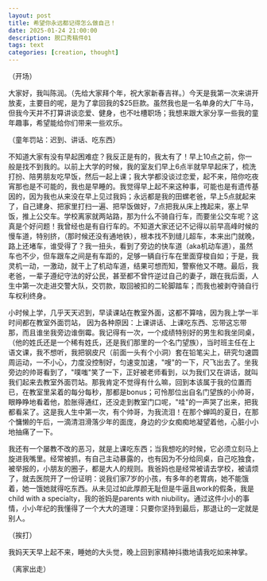 ```yaml
---
layout: post
title: 希望你永远都记得怎么做自己！
date: 2025-01-24 21:00:00
description: 脱口秀稿件01
tags: text
categories: [creation, thought]
---
```


（开场）

大家好，我叫陈润。（先给大家拜个年，祝大家新春吉祥。）今天是我第一次来讲开放麦，主要目的呢，是为了拿回我的$25巨款。虽然我也是一名单身的大厂牛马， 但我今天并不打算讲谈恋爱、健身，也不吐槽职场；我想来跟大家分享一些我的童年趣事，希望能给你们带来一些欢乐。

（童年罚站：迟到、讲话、吃东西）

不知道大家有没有早起困难症？我反正是有的，我太有了！早上10点之前，你一般是找不到我的。以前上大学的时候，我的室友们早上6点半就早早起床了，梳洗打扮、陪男朋友吃早饭，然后一起上课；我大学都没谈过恋爱，起不来，陪你吃夜宵那也是不可能的，我也是早睡的。我觉得早上起不来这种事，可能也是有遗传基因的，因为我也从来没在早上见过我妈；永远都是我的田螺老爸，早上5点就起来了，自己建身、把家里打扫一遍、把早饭做好，7点把我从床上拽起来，塞上早饭，推上公交车。学校离家就两站路，那为什么不骑自行车，而要坐公交车呢？这真是个好问题！我曾经也是有自行车的。不知道大家还记不记得以前早高峰时候的慢车道，特别挤，（那时候还没有通地铁），根本找不到缝儿超车，本来出门就晚，路上还堵车，谁受得了？我一扭头，看到了旁边的快车道（aka机动车道），虽然车也不少，但车跟车之间是有车距的，足够一辆自行车在里面穿梭自如；于是，我灵机一动，一激动，就干上了机动车道，结果可想而知，警察他又不瞎。最后，我老爸，一辈子遵纪守法的好公民，甚至都不曾忤逆过自己的妻子，跟在我后面，人生中第一次走进交警大队，交罚款，取回被扣的二轮脚踏车；而我也被剥夺骑自行车权利终身。

小时候上学，几乎天天迟到，早读课站在教室外面，这都不算啥，因为我上学一半时间都在教室外面罚站， 因为各种原因：上课讲话、上课吃东西、忘带这忘带那，而且谁坐我旁边谁倒霉。我记得有一次，一个成绩特别好的男生和我坐同桌，（他的姓氏还是一个稀有姓氏，还是我们那里的一个名门望族），当时班主任在上语文课，我不想听，我把钢皮尺（前面一头有个小洞）套在铅笔尖上，研究匀速圆周运动，一不小心，力度没控制好，匀速变加速，"嗖"的一下，尺飞出去了。坐我旁边的帅哥看到了，"噗嗤"笑了一下，正好被老师看到，以为我们又在讲话，就叫我们起来去教室外面罚站。那我肯定不觉得有什么嘛，回到本该属于我的位置而已，在教室里呆着的每分每秒，那都是bonus；可怜那位出自名门望族的小帅哥，眼睁睁地看着他，脸胀得通红，还没走到教室门口呢，"哇"的一声哭了出来，把我都看呆了。这是我人生中第一次，有个帅哥，为我流泪！在那个蝉鸣的夏日，在那个慵懒的午后，一滴清泪滑落少年的面庞，身边的少女痴痴地凝望着他，心脏小小地抽痛了一下。

我还有一个屡教不改的恶习，就是上课吃东西；当我想吃的时候，它必须立刻马上旋进我嘴里。经常被抓，有自己主动暴露的，也有因为不分给同桌，自己吃独食，被举报的，小朋友的圈子，都是大人的规则。我爸妈也是经常被请去学校，被请烦了，就去医院开了一份证明：说我们家7岁的小孩，有多年的老胃病，她不能饿着，她一饿她就得吃东西。从未见过如此厚颜无耻但是牛逼且work的假条，我是child with a specialty，我的爸妈是parents with niubility。通过这件小小的事情，小小年纪的我懂得了一个大大的道理：只要你坚持到最后，那退让的一定就是别人。

（挨打）

我妈天天早上起不来，睡她的大头觉，晚上回到家精神抖擞地请我吃如来神掌。

（离家出走）

